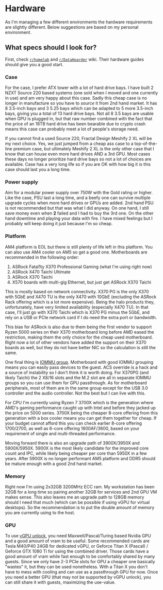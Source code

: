 # Hardware

As I'm managing a few different environments the hardware requirements are slightly different. Below suggestions are based on my personal environment.

## What specs should I look for?

First, check [`r/homelab`](https://www.reddit.com/r/homelab/wiki/index) and [`r/DataHoarder`](https://www.reddit.com/r/homelab/wiki/index) wiki. Their hardware guides should give you a good start.

### Case

For the case, I prefer ATX tower with a lot of hard drive bays. I have built 2 NZXT Source 220 based systems (one sold when I moved and one currently in use) and am very happy about this case. Sadly this cheap case is no longer in manufacture so you have to *source* it from 2nd hand market. It has 8 3.5-inch bays and 3 5.25 bays which can be adapted to 5 more 3.5-inch bays, giving you a total of 13 hard drive bays. Not all 8 3.5 bays are usable when GPU is plugged in, but that raw number combined with the fact that the price of an 18TB hard drive has been bearable due to crypto crash means this case can probably meet a lot of people's storage need.

If you cannot find a used Source 220, Fractal Design Meshify 2 XL will be my next choice. Yes, we just jumped from a cheap ass case to a top-of-the-line premium case, but ultimately Meshify 2 XL is the only other case that I know that can house even more hard drives AND a 3rd GPU. Most cases these days no longer prioritize hard drive bays so not a lot of choices are available. Case has a very long life so if you are OK with how big it is this case should last you a long time.

### Power supply

Aim for a modular power supply over 750W with the Gold rating or higher. Like the case, PSU last a long time, and a beefy one can survive multiple upgrade cycles when more hard drives or GPUs are added. 2nd hand PSU is not recommended but that was what I did anyway. On one hand, I still save money even when **2** failed and I had to buy the 3rd one. On the other hand downtime and playing your data with fire. I have mixed feelings but I probably will keep doing it just because I'm so cheap.

### Platform

AM4 platform is EOL but there is still plenty of life left in this platform. You can also use AM4 cooler on AM5 so get a good one. Motherboards are recommended in the following order:

1. ASRock Fatal1ty X370 Professional Gaming (what I'm using right now)
2. ASRock X470 Taichi Ultimate
3. ASRock X370 Taichi
4. X570 boards with multi-gig Ethernet, but just get ASRock X370 Taichi

This is mostly based on network connectivity. X370 PG is the only X370 with 5GbE and X470 TU is the only X470 with 10GbE (excluding the ASRock Rack offering which is a lot more expensive). Being the halo products they, unfortunately, have very limited availability (especially X470 TU). In that case, I'll just go with X370 Taichi which is X370 PG minus the 5GbE, and rely on a USB or PCIe network card if I do need the extra port or bandwidth.

This bias for ASRock is also due to them being the first vendor to support Ryzen 5000 series on their X370 motherboard long before AMD eased the restriction, making them the only choice for the cheap used motherboard. Right now a lot of other vendors have added the support on their X370 boards as well, but they do not have better NIC so the calculation is still the same.

One final thing is [IOMMU group](https://wiki.archlinux.org/title/PCI_passthrough_via_OVMF#Ensuring_that_the_groups_are_valid). Motherboard with good IOMMU grouping means you can easily pass devices to the guest. ACS override is a hack and a source of instability so I don't think it is worth doing. For X370PG (and likely Taichi) the 2 X8/16 slots and the M.2 slot are all in separate IOMMU groups so you can use them for GPU passthrough. As for motherboard peripherals, most of them are in the same group except for the USB 3.0 controller and the audio controller. Not the best but I can live with this.

For CPU I'm currently using Ryzen 7 3700X which is the generation where AMD's gaming performance caught up with Intel and before they jacked up the price on 5000 series. 3700X being the cheaper 8-core offering from this generation with a box cooler means you can get them together for cheap. If your budget cannot afford this you can check earlier 8-core offering 1700/2700, as well as 6-core offering 1600AF/3600, based on your requirement of single and multi-threaded performance.

Moving forward there is also an upgrade path of 3900X/3950X and 5900X/5950X. 5900X is the most likely candidate for the improved core count and IPC, while likely being cheaper per core than 5950X in a few years. After 5900X is no longer performant AM5 platform and DDR5 should be mature enough with a good 2nd hand market.

### Memory

Right now I'm using 2x32GB 3200MHz ECC ram. My workstation has been 32GB for a long time so pairing another 32GB for services and 2nd GPU VM makes sense. This also leaves me an upgrade path to 128GB memory should I need that much (which can be possible if using vGPU for virtual desktops). So the recommendation is to put the double amount of memory you are currently using to the host.

### GPU

To use [vGPU unlock](https://github.com/DualCoder/vgpu_unlock), you need Maxwell/Pascal/Turing based Nvidia GPU and a good amount of vram to be useful. Some recommended cards are Tesla M40/P40 24GB for dedicated vGPU, or Geforce Titan X (Pascal) / Geforce GTX 1080 Ti for using the combined driver. Those cards have a good amount of vram while fast enough to be comfortably shared by many guests. Since we only have 2-3 PCIe slots for GPU a cheaper one basically "wastes" it, but they can be used nonetheless. With a Titan X you don't have to mess with cooling and can use as a passthrough GPU for now. Once you need a better GPU (that may not be supported by vGPU unlock), you can still share it with guests, maximizing the use-value.
